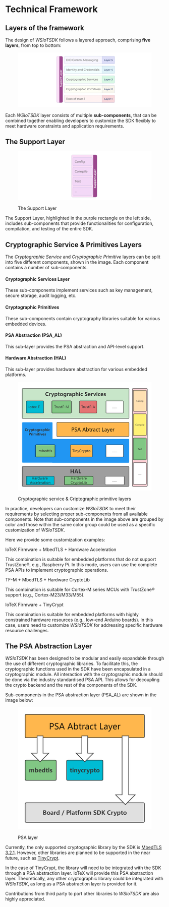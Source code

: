 # Technical Framework

## Layers of the framework

The design of _WSIoTSDK_ follows a layered approach, comprising **five layers**, from top to bottom:&#x20;

<figure><img src="../../.gitbook/assets/image (11).png" alt=""><figcaption></figcaption></figure>

Each _WSIoTSDK_ layer consists of multiple **sub-components**, that can be combined together enabling developers to customize the SDK flexibly to meet hardware constraints and application requirements.

## The Support Layer

<figure><img src="../../.gitbook/assets/image (10) (1).png" alt=""><figcaption><p>The Support Layer</p></figcaption></figure>

The Support Layer, highlighted in the purple rectangle on the left side, includes sub-components that provide functionalities for configuration, compilation, and testing of the entire SDK.

## Cryptographic Service & Primitives Layers&#x20;

The _Cryptographic Service_ and _Cryptographic Primitive_ layers can be split into five different components, shown in the image. Each component contains a number of sub-components.

#### Cryptographic Services Layer

These sub-components implement services such as key management, secure storage, audit logging, etc.

#### Cryptographic Primitives

These sub-components contain cryptography libraries suitable for various embedded devices.

#### PSA Abstraction (PSA\_AL)

This sub-layer provides the PSA abstraction and API-level support.

#### Hardware Abstraction (HAL)

This sub-layer provides hardware abstraction for various embedded platforms.



<figure><img src="../../.gitbook/assets/SDK.png" alt=""><figcaption><p>Cryptographic service &#x26; Criptographic primitive layers</p></figcaption></figure>

In practice, developers can customize _WSIoTSDK_ to meet their requirements by selecting proper sub-components from all available components. Note that sub-components in the image above are grouped by color and those within the same color group could be used as a specific customization of _WSIoTSDK_.&#x20;

Here we provide some customization examples:

IoTeX Firmware + MbedTLS + Hardware Acceleration

This combination is suitable for embedded platforms that do not support TrustZone®, e.g., Raspberry Pi. In this mode, users can use the complete PSA APIs to implement cryptographic operations.

TF-M + MbedTLS + Hardware CryptoLib

This combination is suitable for Cortex-M series MCUs with TrustZone® support (e.g., Cortex-M23/M33/M55).

IoTeX Firmware + TinyCrypt

This combination is suitable for embedded platforms with highly constrained hardware resources (e.g., low-end Arduino boards). In this case, users need to customize _WSIoTSDK_ for addressing specific hardware resource challenges.

## The PSA Abstraction Layer

_WSIoTSDK_ has been designed to be modular and easily expandable through the use of different cryptographic libraries. To facilitate this, the cryptographic functions used in the SDK have been encapsulated in a cryptographic module. All interaction with the cryptographic module should be done via the industry standardised PSA API. This allows for decoupling the crypto backend and the rest of the components of the SDK.

Sub-components in the PSA abstraction layer (PSA\_AL) are shown in the image below:

<figure><img src="../../.gitbook/assets/PAL.png" alt=""><figcaption><p>PSA layer</p></figcaption></figure>

Currently, the only supported cryptographic library by the SDK is [MbedTLS 3.2.1](https://www.trustedfirmware.org/projects/mbed-tls/). However, other libraries are planned to be supported in the near future, such as [TinyCrypt](https://docs.zephyrproject.org/3.2.0/services/crypto/tinycrypt.html).&#x20;

In the case of TinyCrypt, the library will need to be integrated with the SDK through a PSA abstraction layer. IoTeX will provide this PSA abstraction layer. Theoretically, any other cryptographic library could be integrated with _WSIoTSDK_, as long as a PSA abstraction layer is provided for it.&#x20;

Contributions from third party to port other libraries to _WSIoTSDK_ are also highly appreciated.
